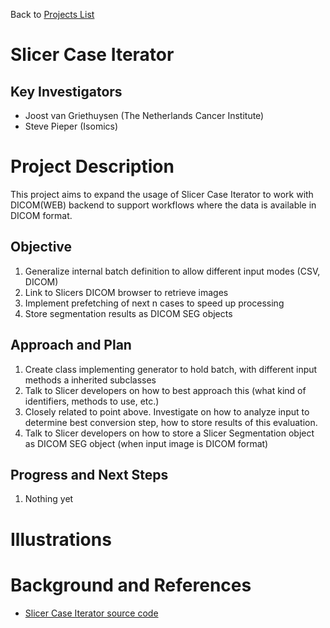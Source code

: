 Back to [Projects List](../../README.md#ProjectsList)

# Slicer Case Iterator

## Key Investigators

- Joost van Griethuysen (The Netherlands Cancer Institute)
- Steve Pieper (Isomics)

# Project Description

This project aims to expand the usage of Slicer Case Iterator to work with DICOM(WEB) backend to support workflows where the data is available in DICOM format.

## Objective

<!-- Describe here WHAT you would like to achieve (what you will have as end result). -->

1. Generalize internal batch definition to allow different input modes (CSV, DICOM)
1. Link to Slicers DICOM browser to retrieve images
1. Implement prefetching of next n cases to speed up processing
1. Store segmentation results as DICOM SEG objects

## Approach and Plan

<!-- Describe here HOW you would like to achieve the objectives stated above. -->

1. Create class implementing generator to hold batch, with different input methods a inherited subclasses
1. Talk to Slicer developers on how to best approach this (what kind of identifiers, methods to use, etc.)
1. Closely related to point above. Investigate on how to analyze input to determine best conversion step, how to store results of this evaluation.
1. Talk to Slicer developers on how to store a Slicer Segmentation object as DICOM SEG object (when input image is DICOM format)

## Progress and Next Steps

<!-- Update this section as you make progress, describing of what you have ACTUALLY DONE. If there are specific steps that you could not complete then you can describe them here, too. -->

1. Nothing yet

# Illustrations

<!-- Add pictures and links to videos that demonstrate what has been accomplished.
![Description of picture](Example2.jpg)
![Some more images](Example2.jpg)
-->

# Background and References

<!-- If you developed any software, include link to the source code repository. If possible, also add links to sample data, and to any relevant publications. -->

- [Slicer Case Iterator source code](https://github.com/JoostJM/SlicerCaseIterator)
